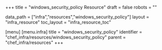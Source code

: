 +++
title = "windows_security_policy Resource"
draft = false
robots = ""

data_path = ["infra","resources","windows_security_policy"]
layout = "infra_resource"
toc_layout = "infra_resource_toc"

[menu]
  [menu.infra]
    title = "windows_security_policy"
    identifier = "chef_infra/resources/windows_security_policy"
    parent = "chef_infra/resources"
+++

<!-- The contents of this page are automatically generated from the windows_security_policy.yaml file in the data/infra/resources directory. -->
<!-- To suggest a change, edit the https://github.com/chef/chef/blob/main/lib/chef/resource/windows_security_policy.rb file and submit a pull request to the https://github.com/chef/chef repository. -->
<!-- markdownlint-disable-file -->

